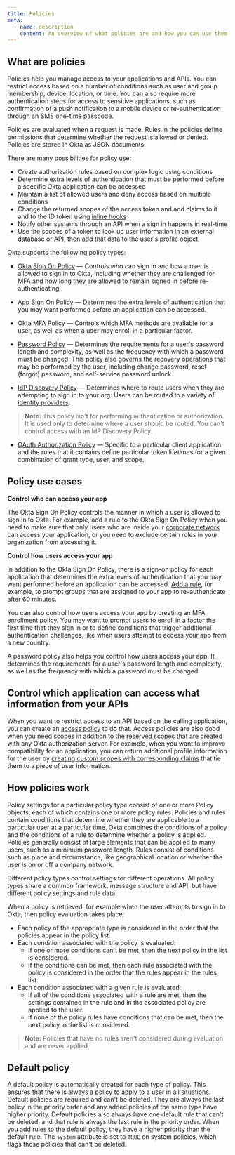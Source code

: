 ```yaml
---
title: Policies
meta:
  - name: description
    content: An overview of what policies are and how you can use them.
---
```

## What are policies

Policies help you manage access to your applications and APIs. You can restrict access based on a number of conditions such as user and group membership, device, location, or time. You can also require more authentication steps for access to sensitive applications, such as confirmation of a push notification to a mobile device or re-authentication through an SMS one-time passcode.

Policies are evaluated when a request is made. Rules in the policies define permissions that determine whether the request is allowed or denied. Policies are stored in Okta as JSON documents.

There are many possibilities for policy use:

* Create authorization rules based on complex logic using conditions
* Determine extra levels of authentication that must be performed before a specific Okta application can be accessed
* Maintain a list of allowed users and deny access based on multiple conditions
* Change the returned scopes of the access token and add claims to it and to the ID token using [inline hooks](/docs/concepts/inline-hooks/)
* Notify other systems through an API when a sign in happens in real-time
* Use the scopes of a token to look up user information in an external database or API, then add that data to the user's profile object.

Okta supports the following policy types:

* [Okta Sign On Policy](/docs/reference/api/policy/#okta-sign-on-policy) &mdash; Controls who can sign in and how a user is allowed to sign in to Okta, including whether they are challenged for MFA and how long they are allowed to remain signed in before re-authenticating.

* [App Sign On Policy](https://help.okta.com/en/prod/okta_help_CSH.htm#App_Based_Signon) &mdash; Determines the extra levels of authentication that you may want performed before an application can be accessed.

* [Okta MFA Policy](/docs/reference/api/policy/#multifactor-mfa-enrollment-policy) &mdash; Controls which MFA methods are available for a user, as well as when a user may enroll in a particular factor.

* [Password Policy](/docs/reference/api/policy/#password-policy) &mdash; Determines the requirements for a user's password length and complexity, as well as the frequency with which a password must be changed. This policy also governs the recovery operations that may be performed by the user, including change password, reset (forgot) password, and self-service password unlock.

* [IdP Discovery Policy](/docs/reference/api/policy/#idp-discovery-policy) &mdash; Determines where to route users when they are attempting to sign in to your org. Users can be routed to a variety of [identity providers](/docs/guides/add-an-external-idp/).

> **Note:** This policy isn't for performing authentication or authorization. It is used only to determine where a user should be routed. You can't control access with an IdP Discovery Policy.

* [OAuth Authorization Policy](/docs/reference/api/authorization-servers/#policy-object) &mdash; Specific to a particular client application and the rules that it contains define particular token lifetimes for a given combination of grant type, user, and scope.

## Policy use cases

**Control who can access your app**

The Okta Sign On Policy controls the manner in which a user is allowed to sign in to Okta. For example, add a rule to the Okta Sign On Policy when you need to make sure that only users who are inside your [corporate network](/docs/reference/api/policy/#network-condition-object) can access your application, or you need to exclude certain roles in your organization from accessing it.

**Control how users access your app**

In addition to the Okta Sign On Policy, there is a sign-on policy for each application that determines the extra levels of authentication that you may want performed before an application can be accessed. [Add a rule](/docs/guides/configure-access-policy), for example, to prompt groups that are assigned to your app to re-authenticate after 60 minutes.

You can also control how users access your app by creating an MFA enrollment policy. You may want to prompt users to enroll in a factor the first time that they sign in or to define conditions that trigger additional authentication challenges, like when users attempt to access your app from a new country.

A password policy also helps you control how users access your app. It determines the requirements for a user's password length and complexity, as well as the frequency with which a password must be changed.

## Control which application can access what information from your APIs

When you want to restrict access to an API based on the calling application, you can create an [access policy](/docs/reference/api/authorization-servers/#policy-object) to do that. Access policies are also good when you need scopes in addition to the [reserved scopes](/docs/reference/api/oidc/#scopes) that are created with any Okta authorization server. For example, when you want to improve compatibility for an application, you can return additional profile information for the user by [creating custom scopes with corresponding claims](/docs/guides/customize-authz-server/create-scopes/) that tie them to a piece of user information.

## How policies work

Policy settings for a particular policy type consist of one or more Policy objects, each of which contains one or more policy rules. Policies and rules contain conditions that determine whether they are applicable to a particular user at a particular time. Okta combines the conditions of a policy and the conditions of a rule to determine whether a policy is applied. Policies generally consist of large elements that can be applied to many users, such as a minimum password length. Rules consist of conditions such as place and circumstance, like geographical location or whether the user is on or off a company network.

Different policy types control settings for different operations. All policy types share a common framework, message structure and API, but have different policy settings and rule data.

When a policy is retrieved, for example when the user attempts to sign in to Okta, then policy evaluation takes place:

* Each policy of the appropriate type is considered in the order that the policies appear in the policy list.
* Each condition associated with the policy is evaluated:
  * If one or more conditions can't be met, then the next policy in the list is considered.
  * If the conditions can be met, then each rule associated with the policy is considered in the order that the rules appear in the rules list.
* Each condition associated with a given rule is evaluated:
  * If all of the conditions associated with a rule are met, then the settings contained in the rule and in the associated policy are applied to the user.
  * If none of the policy rules have conditions that can be met, then the next policy in the list is considered.

> **Note:** Policies that have no rules aren't considered during evaluation and are never applied.

## Default policy

A default policy is automatically created for each type of policy. This ensures that there is always a policy to apply to a user in all situations. Default policies are required and can't be deleted. They are always the last policy in the priority order and any added policies of the same type have higher priority. Default policies also always have one default rule that can't be deleted, and that rule is always the last rule in the priority order. When you add rules to the default policy, they have a higher priority than the default rule. The `system` attribute is set to `TRUE` on system policies, which flags those policies that can't be deleted.
